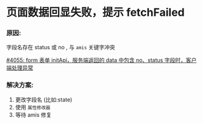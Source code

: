 # 页面数据回显失败，提示 fetchFailed

### 原因:

字段名存在 status 或 no , 与 `amis` 关键字冲突

<a href="https://github.com/baidu/amis/issues/4055" target="_blank">
#4055: form 表单 initApi，服务端返回的 data 中包含 no、status 字段时，客户端处理异常
</a>

### 解决方案:

1. 更改字段名 (比如:state)
2. 使用 `属性修改器`
3. 等待 amis 修复
